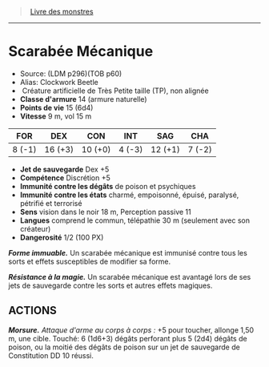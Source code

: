 ﻿> [Livre des monstres](tome_of_beasts.md)

---

# Scarabée Mécanique

- Source: (LDM p296)(TOB p60)
- Alias: Clockwork Beetle
-  Créature artificielle de Très Petite taille (TP), non alignée
- **Classe d'armure** 14 (armure naturelle)
- **Points de vie** 15 (6d4)
- **Vitesse** 9 m, vol 15 m

|FOR|DEX|CON|INT|SAG|CHA|
|---|---|---|---|---|---|
|8 (-1)|16 (+3)|10 (+0)|4 (-3)|12 (+1)|7 (-2)|

- **Jet de sauvegarde** Dex +5
- **Compétence** Discrétion +5
- **Immunité contre les dégâts** de poison et psychiques
- **Immunité contre les états** charmé, empoisonné, épuisé, paralysé, pétrifié et terrorisé
- **Sens** vision dans le noir 18 m, Perception passive 11
- **Langues** comprend le commun, télépathie 30 m (seulement avec son créateur)
- **Dangerosité** 1/2 (100 PX)

**_Forme immuable._** Un scarabée mécanique est immunisé contre tous les sorts et effets susceptibles de modifier sa forme.

**_Résistance à la magie._** Un scarabée mécanique est avantagé lors de ses jets de sauvegarde contre les sorts et autres effets magiques.

## ACTIONS

**_Morsure._** _Attaque d'arme au corps à corps :_ +5 pour toucher, allonge 1,50 m, une cible. Touché: 6 (1d6+3) dégâts perforant plus 5 (2d4) dégâts de poison, ou la moitié des dégâts de poison sur un jet de sauvegarde de Constitution DD 10 réussi.

